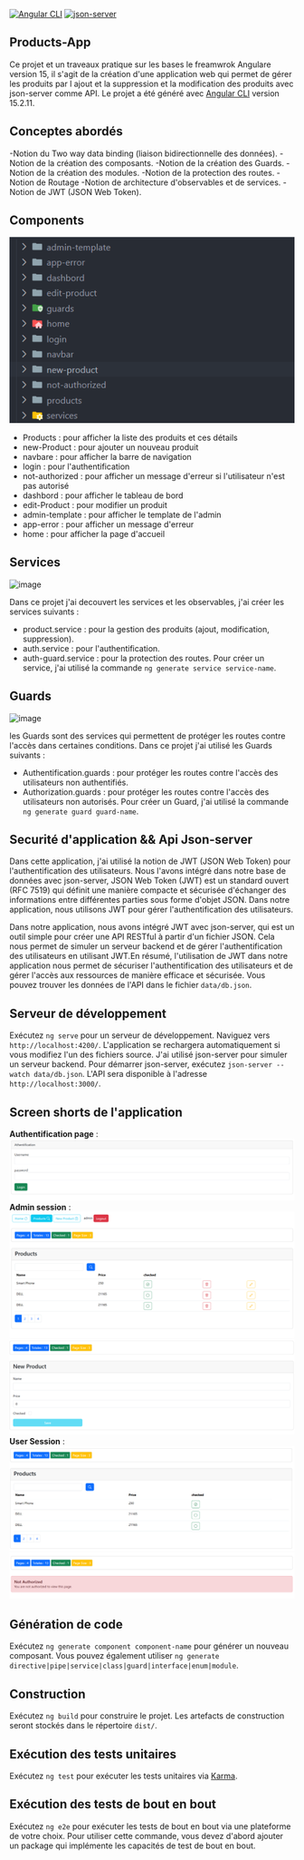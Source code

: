 [![Angular CLI](https://img.shields.io/badge/Angular%20CLI-15.2.11-red)](https://github.com/angular/angular-cli)
[![json-server](https://img.shields.io/badge/json--server-0.16.3-blue)](https://github.com/typicode/json-server) 
## Products-App
Ce projet et un traveaux pratique sur les bases le freamwrok Angulare version 15, il s'agit de la création d'une application web qui permet de gérer les produits par l ajout et la suppression et la modification des produits avec json-server comme API.
Le projet a été généré avec [Angular CLI](https://github.com/angular/angular-cli) version 15.2.11.

## Conceptes abordés
-Notion du  Two way data binding (liaison bidirectionnelle des données).
-Notion de la création des composants.
-Notion de la création des Guards.
-Notion de la création des modules.
-Notion de la protection des routes.
-Notion de Routage
-Notion de architecture d'observables et de services.
-Notion de JWT (JSON Web Token).

## Components
![img.png](img.png)
- Products : pour afficher la liste des produits et ces détails
- new-Product : pour ajouter un nouveau produit
- navbare : pour afficher la barre de navigation
- login : pour l'authentification
- not-authorized : pour afficher un message d'erreur si l'utilisateur n'est pas autorisé
- dashbord : pour afficher le tableau de bord
- edit-Product : pour modifier un produit
- admin-template : pour afficher le template de l'admin
- app-error : pour afficher un message d'erreur
- home : pour afficher la page d'accueil

## Services
![image](https://github.com/YassinMk/divInto-Angular/assets/122708120/5d0edee2-77d9-44de-a47b-4a46ad2f9869)

Dans ce projet j'ai decouvert les services et les observables, j'ai créer  les services  suivants :
- product.service : pour la gestion des produits (ajout, modification, suppression). 
- auth.service : pour l'authentification.
- auth-guard.service : pour la protection des routes.
Pour créer un service, j'ai utilisé la commande `ng generate service service-name`.

## Guards
![image](https://github.com/YassinMk/divInto-Angular/assets/122708120/593e72de-efdb-434d-9cdc-7483f09679f6)

les Guards sont des services qui permettent de protéger les routes contre l'accès dans certaines conditions. Dans ce projet j'ai utilisé les Guards suivants :
- Authentification.guards : pour protéger les routes contre l'accès des utilisateurs non authentifiés.
- Authorization.guards : pour protéger les routes contre l'accès des utilisateurs non autorisés.
Pour créer un Guard, j'ai utilisé la commande `ng generate guard guard-name`.

## Securité d'application && Api Json-server

Dans cette application, j'ai utilisé la notion de JWT (JSON Web Token) pour l'authentification des utilisateurs. 
Nous l'avons intégré dans notre base de données avec json-server, JSON Web Token (JWT) est un standard ouvert (RFC 7519) qui définit une manière compacte et sécurisée d'échanger des informations entre différentes parties sous forme d'objet JSON. Dans notre application, nous utilisons JWT pour gérer l'authentification des utilisateurs.

Dans notre application, nous avons intégré JWT avec json-server, qui est un outil simple pour créer une API RESTful à partir d'un fichier JSON. Cela nous permet de simuler un serveur backend et de gérer l'authentification des utilisateurs en utilisant JWT.En résumé, l'utilisation de JWT dans notre application nous permet de sécuriser l'authentification des utilisateurs et de gérer l'accès aux ressources de manière efficace et sécurisée.
Vous pouvez trouver les données de l'API dans le fichier `data/db.json`.



## Serveur de développement

Exécutez `ng serve` pour un serveur de développement. Naviguez vers `http://localhost:4200/`. L'application se rechargera automatiquement si vous modifiez l'un des fichiers source.
J'ai utilisé json-server pour simuler un serveur backend. Pour démarrer json-server, exécutez `json-server --watch data/db.json`. L'API sera disponible à l'adresse `http://localhost:3000/`.

## Screen shorts de l'application
**Authentification page** : 
    ![img_2.png](img_2.png)
**Admin session** : 
    ![img_3.png](img_3.png)
    ![img_4.png](img_4.png)
**User Session** : 
    ![img_5.png](img_5.png)
    ![img_6.png](img_6.png)

## Génération de code

Exécutez `ng generate component component-name` pour générer un nouveau composant. Vous pouvez également utiliser `ng generate directive|pipe|service|class|guard|interface|enum|module`.

## Construction

Exécutez `ng build` pour construire le projet. Les artefacts de construction seront stockés dans le répertoire `dist/`.

## Exécution des tests unitaires

Exécutez `ng test` pour exécuter les tests unitaires via [Karma](https://karma-runner.github.io).

## Exécution des tests de bout en bout

Exécutez `ng e2e` pour exécuter les tests de bout en bout via une plateforme de votre choix. Pour utiliser cette commande, vous devez d'abord ajouter un package qui implémente les capacités de test de bout en bout.

